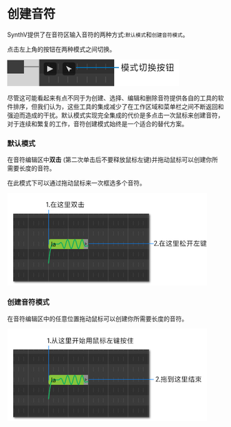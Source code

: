 # 创建音符

SynthV提供了在音符区输入音符的两种方式:`默认模式`和`创建音符模式`。

点击左上角的按钮在两种模式之间切换。

![](image/creating-notes-1.jpg)

尽管这可能看起来有点不同于为创建、选择、编辑和删除音符提供各自的工具的软件排序，但我们认为，这些工具的集成减少了在工作区域和菜单栏之间不断返回和强迫而造成的干扰。默认模式实现完全集成的代价是多点击一次鼠标来创建音符，对于连续和繁复的工作，音符创建模式始终是一个适合的替代方案。

### 默认模式

在音符编辑区中**双击** (第二次单击后不要释放鼠标左键)并拖动鼠标可以创建你所需要长度的音符。

在此模式下可以通过拖动鼠标来一次框选多个音符。

![](image/creating-notes-2.jpg)

### 创建音符模式

在音符编辑区中的任意位置拖动鼠标可以创建你所需要长度的音符。

![](image/creating-notes-3.jpg)